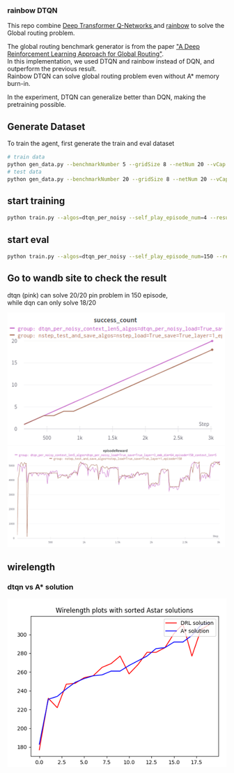### rainbow DTQN
This repo combine [Deep Transformer Q-Networks ](https://github.com/kevslinger/DTQN) and [rainbow](https://arxiv.org/abs/1710.02298) to solve the Global routing problem. 

The global routing benchmark generator is from the paper ["A Deep Reinforcement Learning Approach for Global Routing"](https://arxiv.org/pdf/1906.08809.pdf).     
In this implementation, we used DTQN and rainbow instead of DQN, and outperform the previous result.   
Rainbow DTQN can solve global routing problem even without A* memory burn-in.

In the experiment, DTQN can generalize better than DQN, making the pretraining possible.

## Generate Dataset
To train the agent, first generate the train and eval dataset
```sh
# train data
python gen_data.py --benchmarkNumber 5 --gridSize 8 --netNum 20 --vCap 4  --hCap 4 --maxPinNum 5 --reducedCapNum 3 --prefix ./train_data_/
# test data
python gen_data.py --benchmarkNumber 20 --gridSize 8 --netNum 20 --vCap 4  --hCap 4 --maxPinNum 5 --reducedCapNum 3 --prefix ./test_data_/
```       
## start training 
```sh
python train.py --algos=dtqn_per_noisy --self_play_episode_num=4 --result_dir=solutionsDRL --load_ckpt=True --save_ckpt=True  --data_folder="test_data_/benchmark_reduced" --wandbName="dtqn_per_noisy_context_len5_train" --hid_layer=3 --emb_dim=64 --context_len=5
```
## start eval
```sh
python train.py --algos=dtqn_per_noisy --self_play_episode_num=150 --result_dir=solutionsDRL --load_ckpt=True --save_ckpt=True  --data_folder="test_data_/benchmark_reduced" --wandbName="dtqn_per_noisy_context_len5" --hid_layer=3 --emb_dim=64 --context_len=5
```

## Go to wandb site to check the result
dtqn (pink) can solve 20/20 pin problem in 150 episode,  
while dqn can only solve 18/20  

<img src="assets/2023-07-28-10-01-43.png" alt= “” width="500px" >
<img src="assets/2023-07-28-10-03-26.png" alt= “” width="500px" >

## wirelength
### dtqn vs A* solution
<img src="assets/2023-07-28-10-05-37.png" alt= “” width="800px" >